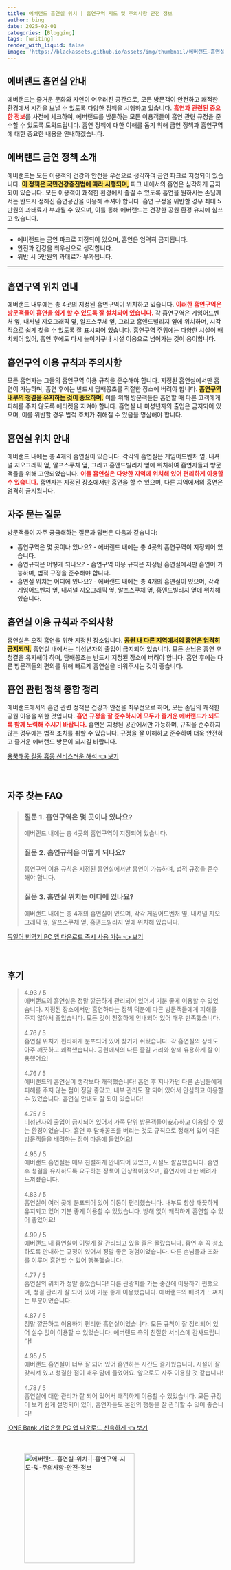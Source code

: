 ```yaml
---
title: 에버랜드 흡연실 위치 | 흡연구역 지도 및 주의사항 안전 정보
author: bing
date: 2025-02-01
categories: [Blogging]
tags: [writing]
render_with_liquid: false
image: 'https://blackassets.github.io/assets/img/thumbnail/에버랜드-흡연실-위치-|-흡연구역-지도-및-주의사항-안전-정보.webp'
---
```



<h2 id='에버랜드_흡연실_소개'>에버랜드 흡연실 안내</h2>

<p>에버랜드는 즐거운 문화와 자연이 어우러진 공간으로, 모든 방문객이 안전하고 쾌적한 환경에서 시간을 보낼 수 있도록 다양한 정책을 시행하고 있습니다. <b><span style="color: #ee2323;">흡연과 관련된 중요한 정보</span></b>를 사전에 체크하여, 에버랜드를 방문하는 모든 이용객들이 흡연 관련 규정을 준수할 수 있도록 도와드립니다. 흡연 정책에 대한 이해를 돕기 위해 금연 정책과 흡연구역에 대한 중요한 내용을 안내하겠습니다.</p>

<h2 id='에버랜드_금연_정책'>에버랜드 금연 정책 소개</h2>

<p>에버랜드는 모든 이용객의 건강과 안전을 우선으로 생각하여 금연 파크로 지정되어 있습니다. <b><span style="background-color: #ffe066;">이 정책은 국민건강증진법에 따라 시행되며,</span></b> 파크 내에서의 흡연은 심각하게 금지되어 있습니다. 모든 이용객이 쾌적한 환경에서 즐길 수 있도록 흡연을 원하시는 손님께서는 반드시 정해진 흡연공간을 이용해 주셔야 합니다. 흡연 규정을 위반할 경우 최대 5만원의 과태료가 부과될 수 있으며, 이를 통해 에버랜드는 건강한 공원 환경 유지에 힘쓰고 있습니다.</p>

<hr />

<ul>
    <li>에버랜드는 금연 파크로 지정되어 있으며, 흡연은 엄격히 금지됩니다.</li>
    <li>안전과 건강을 최우선으로 생각합니다.</li>
    <li>위반 시 5만원의 과태료가 부과됩니다.</li>
</ul>

<hr />

<h2 id='흡연구역_위치_안내'>흡연구역 위치 안내</h2>

<p>에버랜드 내부에는 총 4곳의 지정된 흡연구역이 위치하고 있습니다. <b><span style="color: #ee2323;">이러한 흡연구역은 방문객들이 흡연을 쉽게 할 수 있도록 잘 설치되어 있습니다.</span></b> 각 흡연구역은 게임어드벤처 옆, 내셔널 지오그래픽 옆, 알프스쿠체 옆, 그리고 홈앤드빌리지 옆에 위치하며, 시각적으로 쉽게 찾을 수 있도록 잘 표시되어 있습니다. 흡연구역 주위에는 다양한 시설이 배치되어 있어, 흡연 후에도 다시 놀이기구나 시설 이용으로 넘어가는 것이 용이합니다.</p>

<h2 id='흡연구역_이용_규칙'>흡연구역 이용 규칙과 주의사항</h2>

<p>모든 흡연자는 그들의 흡연구역 이용 규칙을 준수해야 합니다. 지정된 흡연실에서만 흡연이 가능하며, 흡연 후에는 반드시 담배꽁초를 적절한 장소에 버려야 합니다. <b><span style="background-color: #ffe066;">흡연구역 내부의 청결을 유지하는 것이 중요하며,</span></b> 이를 위해 방문객들은 흡연할 때 다른 고객에게 피해를 주지 않도록 에티켓을 지켜야 합니다. 흡연실 내 미성년자의 출입은 금지되어 있으며, 이를 위반할 경우 법적 조치가 취해질 수 있음을 명심해야 합니다.</p>

<h2 id='흡연실_위치'>흡연실 위치 안내</h2>

<p>에버랜드 내에는 총 4개의 흡연실이 있습니다. 각각의 흡연실은 게임어드벤처 옆, 내셔널 지오그래픽 옆, 알프스쿠체 옆, 그리고 홈앤드빌리지 옆에 위치하여 흡연자들과 방문객들을 위해 고안되었습니다. <b><span style="color: #ee2323;">이들 흡연실은 다양한 지역에 위치해 있어 편리하게 이용할 수 있습니다.</span></b> 흡연자는 지정된 장소에서만 흡연을 할 수 있으며, 다른 지역에서의 흡연은 엄격히 금지됩니다.</p>

<h2 id='자주_묻는_질문'>자주 묻는 질문</h2>

<p>방문객들이 자주 궁금해하는 질문과 답변은 다음과 같습니다:</p>

<ul>
    <li>흡연구역은 몇 곳이나 있나요? - 에버랜드 내에는 총 4곳의 흡연구역이 지정되어 있습니다.</li>
    <li>흡연규칙은 어떻게 되나요? - 흡연구역 이용 규칙은 지정된 흡연실에서만 흡연이 가능하며, 법적 규정을 준수해야 합니다.</li>
    <li>흡연실 위치는 어디에 있나요? - 에버랜드 내에는 총 4개의 흡연실이 있으며, 각각 게임어드벤처 옆, 내셔널 지오그래픽 옆, 알프스쿠체 옆, 홈앤드빌리지 옆에 위치해 있습니다.</li>
</ul>

<h2 id='흡연실_이용_규칙'>흡연실 이용 규칙과 주의사항</h2>

<p>흡연실은 오직 흡연을 위한 지정된 장소입니다. <b><span style="background-color: #ffe066;">공원 내 다른 지역에서의 흡연은 엄격히 금지되며,</span></b> 흡연실 내에서는 미성년자의 출입이 금지되어 있습니다. 모든 손님은 흡연 후 청결을 유지해야 하며, 담배꽁초는 반드시 지정된 장소에 버려야 합니다. 흡연 후에는 다른 방문객들의 편의를 위해 빠르게 흡연실을 비워주시는 것이 좋습니다.</p>

<h2 id='마무리'>흡연 관련 정책 종합 정리</h2>

<p>에버랜드에서의 흡연 관련 정책은 건강과 안전을 최우선으로 하며, 모든 손님의 쾌적한 공원 이용을 위한 것입니다. <b><span style="color: #ee2323;">흡연 규정을 잘 준수하시어 모두가 즐거운 에버랜드가 되도록 함께 노력해 주시기 바랍니다.</span></b> 흡연은 지정된 공간에서만 가능하며, 규칙을 준수하지 않는 경우에는 법적 조치를 취할 수 있습니다. 규정을 잘 이해하고 준수하여 더욱 안전하고 즐거운 에버랜드 방문이 되시길 바랍니다.</p>


<p><a class="click-button" title="용꿈해몽 길몽 흉몽 신비스러운 해석" href="https://blackassets.github.io/posts/%EC%9A%A9%EA%BF%88%ED%95%B4%EB%AA%BD-%EA%B8%B8%EB%AA%BD-%ED%9D%89%EB%AA%BD-%EC%8B%A0%EB%B9%84%EC%8A%A4%EB%9F%AC%EC%9A%B4-%ED%95%B4%EC%84%9D/" rel="dofollow">용꿈해몽 길몽 흉몽 신비스러운 해석 👈 보기</a></p><br>
<h2 id='자주_찾는_FAQ'>자주 찾는 FAQ</h2>
<div itemscope="" itemtype="https://schema.org/FAQPage">
<blockquote>
<div itemscope="" itemprop="mainEntity" itemtype="https://schema.org/Question">
<h3 itemprop="name">질문 1. 흡연구역은 몇 곳이나 있나요?</h3>
<div itemscope="" itemprop="acceptedAnswer" itemtype="https://schema.org/Answer">
<span itemprop="text">
<p>에버랜드 내에는 총 4곳의 흡연구역이 지정되어 있습니다.</p>
</span>
</div>
</div>
<div itemscope="" itemprop="mainEntity" itemtype="https://schema.org/Question">
<h3 itemprop="name">질문 2. 흡연규칙은 어떻게 되나요?</h3>
<div itemscope="" itemprop="acceptedAnswer" itemtype="https://schema.org/Answer">
<span itemprop="text">
<p>흡연구역 이용 규칙은 지정된 흡연실에서만 흡연이 가능하며, 법적 규정을 준수해야 합니다.</p>
</span>
</div>
</div>
<div itemscope="" itemprop="mainEntity" itemtype="https://schema.org/Question">
<h3 itemprop="name">질문 3. 흡연실 위치는 어디에 있나요?</h3>
<div itemscope="" itemprop="acceptedAnswer" itemtype="https://schema.org/Answer">
<span itemprop="text">
<p>에버랜드 내에는 총 4개의 흡연실이 있으며, 각각 게임어드벤처 옆, 내셔널 지오그래픽 옆, 알프스쿠체 옆, 홈앤드빌리지 옆에 위치해 있습니다.</p>
</span>
</div>
</div>
</blockquote>
</div>
<p><a class="click-button" title="독일어 번역기 PC 앱 다운로드 즉시 사용 가능" href="https://blackassets.github.io/posts/%EB%8F%85%EC%9D%BC%EC%96%B4-%EB%B2%88%EC%97%AD%EA%B8%B0-PC-%EC%95%B1-%EB%8B%A4%EC%9A%B4%EB%A1%9C%EB%93%9C-%EC%A6%89%EC%8B%9C-%EC%82%AC%EC%9A%A9-%EA%B0%80%EB%8A%A5/" rel="dofollow">독일어 번역기 PC 앱 다운로드 즉시 사용 가능 👈 보기</a></p><br>
<h2 id='후기'>후기</h2>
<div itemscope itemtype="https://schema.org/Product">
  <blockquote>
  <div itemprop="review" itemscope itemtype="https://schema.org/Review">
      <div itemprop="reviewRating" itemscope itemtype="https://schema.org/Rating"> <span itemprop="ratingValue">4.93</span> / <span itemprop="bestRating">5</span> </div>
      <span itemprop="reviewBody">에버랜드의 흡연실은 정말 깔끔하게 관리되어 있어서 기분 좋게 이용할 수 있었습니다. 지정된 장소에서만 흡연하라는 정책 덕분에 다른 방문객들에게 피해를 주지 않아서 좋았습니다. 모든 것이 친절하게 안내되어 있어 매우 만족했습니다.</span>
  </div>
  <br>
  <div itemprop="review" itemscope itemtype="https://schema.org/Review">
      <div itemprop="reviewRating" itemscope itemtype="https://schema.org/Rating"> <span itemprop="ratingValue">4.76</span> / <span itemprop="bestRating">5</span> </div>
      <span itemprop="reviewBody">흡연실 위치가 편리하게 분포되어 있어 찾기가 쉬웠습니다. 각 흡연실의 상태도 아주 깨끗하고 쾌적했습니다. 공원에서의 다른 즐길 거리와 함께 유용하게 잘 이용했어요!</span>
  </div>
  <br>
  <div itemprop="review" itemscope itemtype="https://schema.org/Review">
      <div itemprop="reviewRating" itemscope itemtype="https://schema.org/Rating"> <span itemprop="ratingValue">4.76</span> / <span itemprop="bestRating">5</span> </div>
      <span itemprop="reviewBody">에버랜드의 흡연실이 생각보다 쾌적했습니다! 흡연 후 지나가던 다른 손님들에게 피해를 주지 않는 점이 정말 좋았고, 내부 관리도 잘 되어 있어서 안심하고 이용할 수 있었습니다. 흡연실 안내도 잘 되어 있습니다!</span>
  </div>
  <br>
  <div itemprop="review" itemscope itemtype="https://schema.org/Review">
      <div itemprop="reviewRating" itemscope itemtype="https://schema.org/Rating"> <span itemprop="ratingValue">4.75</span> / <span itemprop="bestRating">5</span> </div>
      <span itemprop="reviewBody">미성년자의 출입이 금지되어 있어서 가족 단위 방문객들이安心하고 이용할 수 있는 환경이었습니다. 흡연 후 담배꽁초를 버리는 것도 규칙으로 정해져 있어 다른 방문객들을 배려하는 점이 마음에 들었어요!</span>
  </div>
  <br>
  <div itemprop="review" itemscope itemtype="https://schema.org/Review">
      <div itemprop="reviewRating" itemscope itemtype="https://schema.org/Rating"> <span itemprop="ratingValue">4.95</span> / <span itemprop="bestRating">5</span> </div>
      <span itemprop="reviewBody">에버랜드 흡연실은 매우 친절하게 안내되어 있었고, 시설도 깔끔했습니다. 흡연 후 청결을 유지하도록 요구하는 정책이 인상적이었으며, 흡연자에 대한 배려가 느껴졌습니다.</span>
  </div>
  <br>
  <div itemprop="review" itemscope itemtype="https://schema.org/Review">
      <div itemprop="reviewRating" itemscope itemtype="https://schema.org/Rating"> <span itemprop="ratingValue">4.83</span> / <span itemprop="bestRating">5</span> </div>
      <span itemprop="reviewBody">흡연실이 여러 곳에 분포되어 있어 이동이 편리했습니다. 내부도 항상 깨끗하게 유지되고 있어 기분 좋게 이용할 수 있었습니다. 방해 없이 쾌적하게 흡연할 수 있어 좋았어요!</span>
  </div>
  <br>
  <div itemprop="review" itemscope itemtype="https://schema.org/Review">
      <div itemprop="reviewRating" itemscope itemtype="https://schema.org/Rating"> <span itemprop="ratingValue">4.99</span> / <span itemprop="bestRating">5</span> </div>
      <span itemprop="reviewBody">에버랜드 내 흡연실이 이렇게 잘 관리되고 있을 줄은 몰랐습니다. 흡연 후 꼭 청소하도록 안내하는 규정이 있어서 정말 좋은 경험이었습니다. 다른 손님들과 조화를 이루며 흡연할 수 있어 행복했습니다.</span>
  </div>
  <br>
  <div itemprop="review" itemscope itemtype="https://schema.org/Review">
      <div itemprop="reviewRating" itemscope itemtype="https://schema.org/Rating"> <span itemprop="ratingValue">4.77</span> / <span itemprop="bestRating">5</span> </div>
      <span itemprop="reviewBody">흡연실의 위치가 정말 좋았습니다! 다른 관광지를 가는 중간에 이용하기 편했으며, 청결 관리가 잘 되어 있어 기분 좋게 이용했습니다. 에버랜드의 배려가 느껴지는 부분이었습니다.</span>
  </div>
  <br>
  <div itemprop="review" itemscope itemtype="https://schema.org/Review">
      <div itemprop="reviewRating" itemscope itemtype="https://schema.org/Rating"> <span itemprop="ratingValue">4.87</span> / <span itemprop="bestRating">5</span> </div>
      <span itemprop="reviewBody">정말 깔끔하고 이용하기 편리한 흡연실이었습니다. 모든 규칙이 잘 정리되어 있어 실수 없이 이용할 수 있었습니다. 에버랜드 측의 친절한 서비스에 감사드립니다!</span>
  </div>
  <br>
  <div itemprop="review" itemscope itemtype="https://schema.org/Review">
      <div itemprop="reviewRating" itemscope itemtype="https://schema.org/Rating"> <span itemprop="ratingValue">4.95</span> / <span itemprop="bestRating">5</span> </div>
      <span itemprop="reviewBody">에버랜드 흡연실이 너무 잘 되어 있어 흡연하는 시간도 즐거웠습니다. 시설이 잘 갖춰져 있고 청결한 점이 매우 맘에 들었어요. 앞으로도 자주 이용할 것 같습니다!</span>
  </div>
  <br>
  <div itemprop="review" itemscope itemtype="https://schema.org/Review">
      <div itemprop="reviewRating" itemscope itemtype="https://schema.org/Rating"> <span itemprop="ratingValue">4.78</span> / <span itemprop="bestRating">5</span> </div>
      <span itemprop="reviewBody">흡연실에 대한 관리가 잘 되어 있어서 쾌적하게 이용할 수 있었습니다. 모든 규정이 보기 쉽게 설명되어 있어, 흡연자들도 본인의 행동을 잘 관리할 수 있어 좋습니다!</span>
  </div>
  </blockquote>
</div>
<p><a class="click-button" title="iONE Bank 기업은행 PC 앱 다운로드 신속하게" href="https://blackassets.github.io/posts/iONE-Bank-%EA%B8%B0%EC%97%85%EC%9D%80%ED%96%89-PC-%EC%95%B1-%EB%8B%A4%EC%9A%B4%EB%A1%9C%EB%93%9C-%EC%8B%A0%EC%86%8D%ED%95%98%EA%B2%8C/" rel="dofollow">iONE Bank 기업은행 PC 앱 다운로드 신속하게 👈 보기</a></p><br>
<figure class="image"><img src="https://blackassets.github.io/assets/img/thumbnail/에버랜드-흡연실-위치-|-흡연구역-지도-및-주의사항-안전-정보.webp" alt="에버랜드-흡연실-위치-|-흡연구역-지도-및-주의사항-안전-정보" width="256" height="256"></figure>